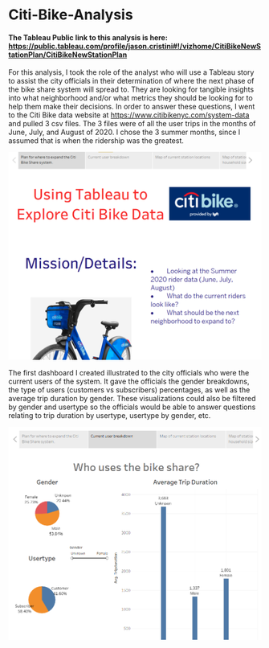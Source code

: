 # Citi-Bike-Analysis

#### The Tableau Public link to this analysis is here: https://public.tableau.com/profile/jason.cristini#!/vizhome/CitiBikeNewStationPlan/CitiBikeNewStationPlan

For this analysis, I took the role of the analyst who will use a Tableau story to assist the city officials in their determination of where the next phase of the bike share system will spread to. They are looking for tangible insights into what neighborhood and/or what metrics they should be looking for to help them make their decisions. In order to answer these questions, I went to the Citi Bike data website at https://www.citibikenyc.com/system-data and pulled 3 csv files. The 3 files were of all the user trips in the months of June, July, and August of 2020. I chose the 3 summer months, since I assumed that is when the ridership was the greatest. 

<img src="Images/cover.png" width=600>

The first dashboard I created illustrated to the city officials who were the current users of the system. It gave the officials the gender breakdowns, the type of users (customers vs subscribers) percentages, as well as the average trip duration by gender. These visualizations could also be filtered by gender and usertype so the officials would be able to answer questions relating to trip duration by usertype, usertype by gender, etc.

<img src="Images/demo.png" width=600>
